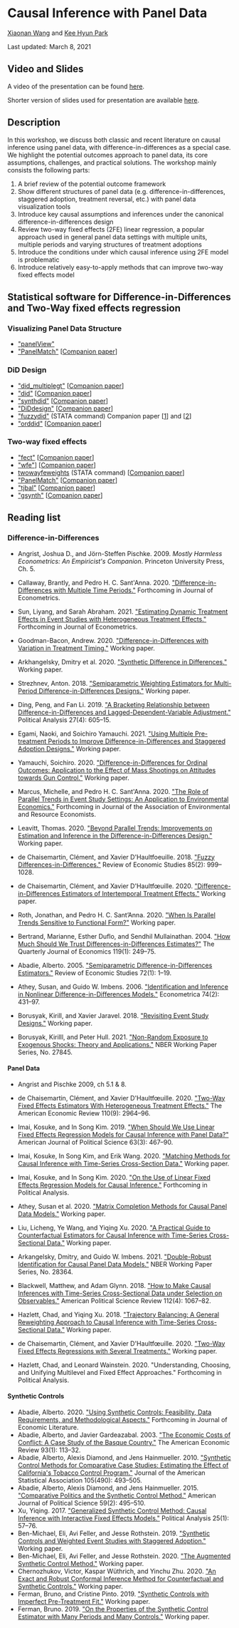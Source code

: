 # Causal Inference with Panel Data

[Xiaonan Wang](https://github.com/Xiaonan21) and [Kee Hyun Park](https://github.com/keehyunpark)

Last updated: March 8, 2021

## Video and Slides

A video of the presentation can be found [here](https://www.dropbox.com/s/0dwhfvulb6owaed/causal-inference-panel-data-kpark-xwang.mp4?dl=0).

Shorter version of slides used for presentation are available [here](https://github.com/EandrewJones/gvpt-methods/blob/master/paneldata/slides_paneldata_short.pdf).

## Description

In this workshop, we discuss both classic and recent literature on causal inference using panel data, with difference-in-differences as a special case. We highlight the potential outcomes approach to panel data, its core assumptions, challenges, and practical solutions. The workshop mainly consists the following parts:

1) A brief review of the potential outcome framework
2) Show different structures of panel data (e.g. difference-in-differences, staggered adoption, treatment reversal, etc.) with panel data visualization tools
3) Introduce key causal assumptions and inferences under the canonical difference-in-differences design
4) Review two-way fixed effects (2FE) linear regression, a popular approach used in general panel data settings with multiple units, multiple periods and varying structures of treatment adoptions
5) Introduce the conditions under which causal inference using 2FE model is problematic
6) Introduce relatively easy-to-apply methods that can improve two-way fixed effects model

## Statistical software for Difference-in-Differences and Two-Way fixed effects regression

### Visualizing Panel Data Structure

- ["panelView"](http://yiqingxu.org/software/panelView/panelView.html)
- ["PanelMatch"](https://github.com/insongkim/PanelMatch) [[Companion paper](https://imai.fas.harvard.edu/research/files/tscs.pdf)]

### DiD Design

- ["did_multiplegt"](https://ideas.repec.org/c/boc/bocode/s458643.html) [[Companion paper](https://arxiv.org/pdf/1803.08807.pdf)]
- ["did"](https://github.com/bcallaway11/did) [[Companion paper](https://arxiv.org/pdf/1803.09015.pdf)]
- ["synthdid"](https://github.com/synth-inference/synthdid) [[Companion paper](https://arxiv.org/pdf/1812.09970.pdf)]
- ["DiDdesign"](https://github.com/naoki-egami/DIDdesign) [[Companion paper](https://arxiv.org/pdf/2102.09948.pdf)]
- ["fuzzydid"](http://fmwww.bc.edu/repec/bocode/f/fuzzydid.ado) (STATA command) Companion paper [[1](https://faculty.crest.fr/xdhaultfoeuille/wp-content/uploads/sites/9/2019/09/fuzzydid_stata.pdf)] and [[2](http://www.restud.com/wp-content/uploads/2017/08/MS19615manuscript.pdf)]
- ["orddid"](https://github.com/soichiroy/orddid) [[Companion paper](https://arxiv.org/pdf/2009.13404.pdf)]

### Two-way fixed effects

- ["fect"](http://yiqingxu.org/software/fect/fect.html) [[Companion paper](https://papers.ssrn.com/sol3/papers.cfm?abstract_id=3555463)]
- ["wfe"](https://cran.r-project.org/web/packages/wfe/wfe.pdf)] [[Companion paper](https://imai.fas.harvard.edu/research/files/FEmatch.pdf)]
- [twowayfeweights](https://ideas.repec.org/c/boc/bocode/s458611.html) (STATA command) [[Companion paper](https://arxiv.org/pdf/1803.08807.pdf)]
- ["PanelMatch"](https://github.com/insongkim/PanelMatch) [[Companion paper](https://imai.fas.harvard.edu/research/files/tscs.pdf)]
- ["tjbal"](http://yiqingxu.org/software/tjbal/tjbal.html) [[Companion paper](https://papers.ssrn.com/sol3/papers.cfm?abstract_id=3214231)]
- ["gsynth"](http://yiqingxu.org/software/gsynth/gsynth_examples.html) [[Companion paper](http://yiqingxu.org/papers/english/2016_Xu_gsynth/Xu_PA_2017.pdf)]

## Reading list

### Difference-in-Differences

- Angrist, Joshua D., and Jörn-Steffen Pischke. 2009. _Mostly Harmless Econometrics: An Empiricist's Companion_. Princeton University Press, Ch. 5.

- Callaway, Brantly, and Pedro H. C. Sant'Anna. 2020. ["Difference-in-Differences with Multiple Time Periods."](https://arxiv.org/pdf/1803.09015.pdf) Forthcoming in Journal of Econometrics.
- Sun, Liyang, and Sarah Abraham. 2021. ["Estimating Dynamic Treatment Effects in Event Studies with Heterogeneous Treatment Effects."](https://arxiv.org/pdf/1804.05785.pdf) Forthcoming in Journal of Econometrics.
- Goodman-Bacon, Andrew. 2020. ["Difference-in-Differences with Variation in Treatment Timing."](http://goodman-bacon.com/pdfs/ddtiming.pdf) Working paper.
- Arkhangelsky, Dmitry et al. 2020. ["Synthetic Difference in Differences."](https://arxiv.org/pdf/1812.09970.pdf) Working paper.
- Strezhnev, Anton. 2018. ["Semiparametric Weighting Estimators for Multi-Period Difference-in-Differences Designs."](https://www.antonstrezhnev.com/s/generalized_did.pdf) Working paper.
- Ding, Peng, and Fan Li. 2019. ["A Bracketing Relationship between Difference-in-Differences and Lagged-Dependent-Variable Adjustment."](https://arxiv.org/pdf/1903.06286.pdf) Political Analysis 27(4): 605–15.
- Egami, Naoki, and Soichiro Yamauchi. 2021. ["Using Multiple Pre-treatment Periods to Improve Difference-in-Differences and Staggered Adoption Designs."](https://arxiv.org/pdf/2102.09948.pdf) Working paper.
- Yamauchi, Soichiro. 2020. ["Difference-in-Differences for Ordinal Outcomes: Application to the Effect of Mass Shootings on Attitudes towards Gun Control."](https://arxiv.org/pdf/2009.13404.pdf) Working paper.
- Marcus, Michelle, and Pedro H. C. Sant'Anna. 2020. ["The Role of Parallel Trends in Event Study Settings: An Application to Environmental Economics."](https://arxiv.org/pdf/2009.01963.pdf) Forthcoming in Journal of the Association of Environmental and Resource Economists.
- Leavitt, Thomas. 2020. ["Beyond Parallel Trends: Improvements on Estimation and Inference in the Difference-in-Differences Design."](https://static1.squarespace.com/static/5d54a19a5a1edf0001ea677a/t/5f583468a4dcca4eebc2b923/1599616104657/Bayes_Diff_in_Diffs_Paper.pdf) Working paper.
- de Chaisemartin, Clément, and Xavier D'Haultfoeuille. 2018. ["Fuzzy Differences-in-Differences."](https://faculty.crest.fr/xdhaultfoeuille/wp-content/uploads/sites/9/2019/09/fuzzy_did.pdf) Review of Economic Studies 85(2): 999–1028.
- de Chaisemartin, Clément, and Xavier D'Haultfœuille. 2020. ["Difference-in-Differences Estimators of Intertemporal Treatment Effects."](https://sites.google.com/site/clementdechaisemartin/draft_dynamic.pdf?attredirects=0&d=1) Working paper.
- Roth, Jonathan, and Pedro H. C. Sant’Anna. 2020. ["When Is Parallel Trends Sensitive to Functional Form?"](http://arxiv.org/abs/2010.04814) Working paper.
- Bertrand, Marianne, Esther Duflo, and Sendhil Mullainathan. 2004. ["How Much Should We Trust Differences-in-Differences Estimates?"](https://sendhil.org/wp-content/uploads/2019/08/Publication-53.pdf) The Quarterly Journal of Economics 119(1): 249–75.
- Abadie, Alberto. 2005. ["Semiparametric Difference-in-Differences Estimators."](https://citeseerx.ist.psu.edu/viewdoc/download?doi=10.1.1.318.1781&rep=rep1&type=pdf) Review of Economic Studies 72(1): 1–19.
- Athey, Susan, and Guido W. Imbens. 2006. ["Identification and Inference in Nonlinear Difference-in-Differences Models."](https://onlinelibrary.wiley.com/doi/pdf/10.1111/j.1468-0262.2006.00668.x) Econometrica 74(2): 431–97.
- Borusyak, Kirill, and Xavier Jaravel. 2018. ["Revisiting Event Study Designs."](https://papers.ssrn.com/sol3/papers.cfm?abstract_id=2826228) Working paper.
- Borusyak, Kirilll, and Peter Hull. 2021. ["Non-Random Exposure to Exogenous Shocks: Theory and Applications."](https://uc9c9fe52cefb127acdc33d7bf91.dl.dropboxusercontent.com/cd/0/inline2/BKOxEj9Cg1XWgKBvXeOgOG71oAsiyhlr_PLlwS8L_6Jz3dGvYC6SNeCv6AbCp7i7eskjkhqFkJ5QDk3MPJFydfv5ifZ4e7pf4twNmRxOBE9Jme2LUdLyn5FM3_q9pN9UCsYc45tgqjJvt3Bc4tWgIm8h5rCuwhVzCui48vklO7S4KvttoNv9RTDlrf5ikcYZi5QkcRReyuzMmuBCXTlrnrh8NXWNgBK7NJ6YPb89kgU0-zVhteGIg-lzHK1IGph6ZW_xwx00YQ4XcWi7jyHz4G3joXItq67hm60OX6HKBM6dMisOV2TbtCBPxz0I6hyskRNBczhykdhNJEzSJDt-9jmCZvPQL8d_7IjYp8C1pWibmMUUycnbGehh1wBy8qPTwp8/file#) NBER Working Paper Series, No. 27845.

#### Panel Data

- Angrist and Pischke 2009, ch 5.1 & 8.

- de Chaisemartin, Clément, and Xavier D'Haultfœuille. 2020. ["Two-Way Fixed Effects Estimators With Heterogeneous Treatment Effects."](https://arxiv.org/pdf/1803.08807.pdf) The American Economic Review 110(9): 2964–96.
- Imai, Kosuke, and In Song Kim. 2019. ["When Should We Use Linear Fixed Effects Regression Models for Causal Inference with Panel Data?"](https://imai.fas.harvard.edu/research/files/FEmatch.pdf) American Journal of Political Science 63(3): 467–90.
- Imai, Kosuke, In Song Kim, and Erik Wang. 2020. ["Matching Methods for Causal Inference with Time-Series Cross-Section Data."](https://imai.fas.harvard.edu/research/files/tscs.pdf) Working paper.
- Imai, Kosuke, and In Song Kim. 2020. ["On the Use of Linear Fixed Effects Regression Models for Causal Inference."](https://imai.fas.harvard.edu/research/files/FEmatch-twoway.pdf) Forthcoming in Political Analysis.
- Athey, Susan et al. 2020. ["Matrix Completion Methods for Causal Panel Data Models."](https://arxiv.org/pdf/1710.10251.pdf) Working paper.
- Liu, Licheng, Ye Wang, and Yiqing Xu. 2020. ["A Practical Guide to Counterfactual Estimators for Causal Inference with Time-Series Cross-Sectional Data."](https://papers.ssrn.com/sol3/papers.cfm?abstract_id=3555463) Working paper.
- Arkangelsky, Dmitry, and Guido W. Imbens. 2021. ["Double-Robust Identification for Causal Panel Data Models."](http://www.nber.org/papers/w28364) NBER Working Paper Series, No. 28364.
- Blackwell, Matthew, and Adam Glynn. 2018. ["How to Make Causal Inferences with Time-Series Cross-Sectional Data under Selection on Observables."](https://www.mattblackwell.org/files/papers/causal-tscs.pdf) American Political Science Review 112(4): 1067–82.
- Hazlett, Chad, and Yiqing Xu. 2018. ["Trajectory Balancing: A General Reweighting Approach to Causal Inference with Time-Series Cross-Sectional Data."](https://papers.ssrn.com/sol3/papers.cfm?abstract_id=3214231) Working paper.
- de Chaisemartin, Clément, and Xavier D'Haultfœuille. 2020. ["Two-Way Fixed Effects Regressions with Several Treatments."](https://sites.google.com/site/clementdechaisemartin/Notemultipletreatments.pdf?attredirects=0&d=1) Working paper.
- Hazlett, Chad, and Leonard Wainstein. 2020. "Understanding, Choosing, and Unifying Multilevel and Fixed Effect Approaches." Forthcoming in Political Analysis.

#### Synthetic Controls

- Abadie, Alberto. 2020. ["Using Synthetic Controls: Feasibility, Data Requirements, and Methodological Aspects."](https://www.aeaweb.org/content/file?id=12409) Forthcoming in Journal of Economic Literature.
- Abadie, Alberto, and Javier Gardeazabal. 2003. ["The Economic Costs of Conflict: A Case Study of the Basque Country."](https://www.fsb.miamioh.edu/lij14/411_scm2.pdf) The American Economic Review 93(1): 113–32.
- Abadie, Alberto, Alexis Diamond, and Jens Hainmueller. 2010. ["Synthetic Control Methods for Comparative Case Studies: Estimating the Effect of California's Tobacco Control Program."](https://www.tandfonline.com/doi/pdf/10.1198/jasa.2009.ap08746) Journal of the American Statistical Association 105(490): 493–505.
- Abadie, Alberto, Alexis Diamond, and Jens Hainmueller. 2015. ["Comparative Politics and the Synthetic Control Method."](https://onlinelibrary.wiley.com/doi/pdf/10.1111/ajps.12116?casa_token=0Bs6FnwtYt8AAAAA:BPTnYzlr21dDsTKf8DL1cbIOmAfCf2W3baaxLyeGpyI-2NgHQ7OxajsYxn3QaS3vetZCRdG_31KFBe9v) American Journal of Political Science 59(2): 495–510.
- Xu, Yiqing. 2017. ["Generalized Synthetic Control Method: Causal Inference with Interactive Fixed Effects Models."](http://yiqingxu.org/papers/english/2016_Xu_gsynth/Xu_PA_2017.pdf) Political Analysis 25(1): 57–76.
- Ben-Michael, Eli, Avi Feller, and Jesse Rothstein. 2019. ["Synthetic Controls and Weighted Event Studies with Staggered Adoption."](https://arxiv.org/pdf/1912.03290.pdf) Working paper.
- Ben-Michael, Eli, Avi Feller, and Jesse Rothstein. 2020. ["The Augmented Synthetic Control Method."](https://arxiv.org/pdf/1811.04170.pdf) Working paper.
- Chernozhukov, Victor, Kaspar Wüthrich, and Yinchu Zhu. 2020. ["An Exact and Robust Conformal Inference Method for Counterfactual and Synthetic Controls."](https://arxiv.org/pdf/1712.09089.pdf) Working paper.
- Ferman, Bruno, and Cristine Pinto. 2019. ["Synthetic Controls with Imperfect Pre-Treatment Fit."](https://arxiv.org/pdf/1906.06665.pdf.) Working paper.
- Ferman, Bruno. 2019. ["On the Properties of the Synthetic Control Estimator with Many Periods and Many Controls."](http://arxiv.org/abs/1906.06665.) Working paper.
